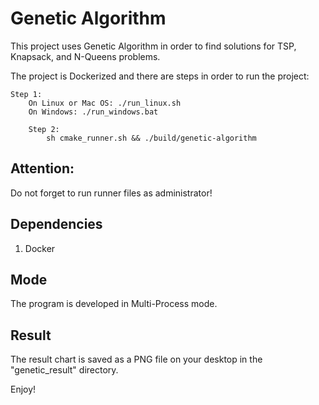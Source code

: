 # Genetic Algorithm

This project uses Genetic Algorithm in order to find solutions for TSP, Knapsack, and N-Queens problems.

The project is Dockerized and there are steps in order to run the project:

	Step 1:
		On Linux or Mac OS: ./run_linux.sh
  		On Windows: ./run_windows.bat
    
    	Step 2:
     		sh cmake_runner.sh && ./build/genetic-algorithm

## Attention:
Do not forget to run runner files as administrator!

## Dependencies
1. Docker

## Mode
The program is developed in Multi-Process mode.

## Result
The result chart is saved as a PNG file on your desktop in the "genetic_result" directory.

Enjoy!
